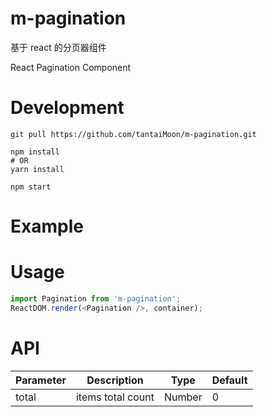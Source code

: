 # m-pagination

基于 react 的分页器组件

React Pagination Component

# Development
```shell
git pull https://github.com/tantaiMoon/m-pagination.git

npm install
# OR
yarn install

npm start
```

# Example

# Usage
```js
import Pagination from 'm-pagination';
ReactDOM.render(<Pagination />, container);
```

# API

|Parameter|Description|Type|Default|
|---|---|---|---|
|total|items total count|Number|0|
